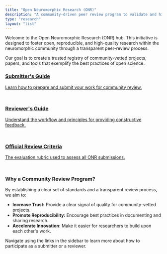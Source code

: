 ```yaml
---
title: "Open Neuromorphic Research (ONR)"
description: "A community-driven peer review program to validate and highlight reproducible, high-impact research in neuromorphic computing. Discover community-approved papers and learn how to submit your work."
type: "research"
layout: "list"
---
```


Welcome to the Open Neuromorphic Research (ONR) hub. This initiative is designed to foster open, reproducible, and high-quality research within the neuromorphic community through a transparent peer-review process.

Our goal is to create a trusted registry of community-vetted projects, papers, and tools that exemplify the best practices of open science.

<div class="space-y-4 my-8">
  <a href="../research/submitter-guide/" class="group no-style block p-6 bg-theme-light dark:bg-darkmode-theme-light rounded-lg shadow-md hover:shadow-xl hover:-translate-y-1 transition-all duration-300">
    <div class="flex justify-between items-center">
      <div>
        <h3 class="text-xl font-semibold text-dark dark:text-darkmode-dark styled-link">Submitter's Guide</h3>
        <p class="text-text dark:text-darkmode-text mt-1">Learn how to prepare and submit your work for community review.</p>
      </div>
      <span class="text-2xl text-primary dark:text-darkmode-primary transition-transform transform group-hover:translate-x-1 ml-4 no-underline">
        <svg class="icon icon-arrow-right" fill="currentColor" aria-hidden="true" role="img" style="display: inline-block; vertical-align: middle; width: 1em; height: 1em;"><use xlink:href="#icon-solid-arrow-right"></use></svg>
      </span>
    </div>
  </a>
  <a href="../research/reviewer-guide/" class="group no-style block p-6 bg-theme-light dark:bg-darkmode-theme-light rounded-lg shadow-md hover:shadow-xl hover:-translate-y-1 transition-all duration-300">
    <div class="flex justify-between items-center">
      <div>
        <h3 class="text-xl font-semibold text-dark dark:text-darkmode-dark styled-link">Reviewer's Guide</h3>
        <p class="text-text dark:text-darkmode-text mt-1">Understand the workflow and principles for providing constructive feedback.</p>
      </div>
      <span class="text-2xl text-primary dark:text-darkmode-primary transition-transform transform group-hover:translate-x-1 ml-4 no-underline">
        <svg class="icon icon-arrow-right" fill="currentColor" aria-hidden="true" role="img" style="display: inline-block; vertical-align: middle; width: 1em; height: 1em;"><use xlink:href="#icon-solid-arrow-right"></use></svg>
      </span>
    </div>
  </a>
    <a href="../research/review-criteria/" class="group no-style block p-6 bg-theme-light dark:bg-darkmode-theme-light rounded-lg shadow-md hover:shadow-xl hover:-translate-y-1 transition-all duration-300">
    <div class="flex justify-between items-center">
      <div>
        <h3 class="text-xl font-semibold text-dark dark:text-darkmode-dark styled-link">Official Review Criteria</h3>
        <p class="text-text dark:text-darkmode-text mt-1">The evaluation rubric used to assess all ONR submissions.</p>
      </div>
      <span class="text-2xl text-primary dark:text-darkmode-primary transition-transform transform group-hover:translate-x-1 ml-4 no-underline">
        <svg class="icon icon-arrow-right" fill="currentColor" aria-hidden="true" role="img" style="display: inline-block; vertical-align: middle; width: 1em; height: 1em;"><use xlink:href="#icon-solid-arrow-right"></use></svg>
      </span>
    </div>
  </a>
</div>

### Why a Community Review Program?

By establishing a clear set of standards and a transparent review process, we aim to:
- **Increase Trust:** Provide a clear signal of quality for community-vetted projects.
- **Promote Reproducibility:** Encourage best practices in documenting and sharing research.
- **Accelerate Innovation:** Make it easier for researchers to build upon each other's work.

Navigate using the links in the sidebar to learn more about how to participate as a submitter or a reviewer.
